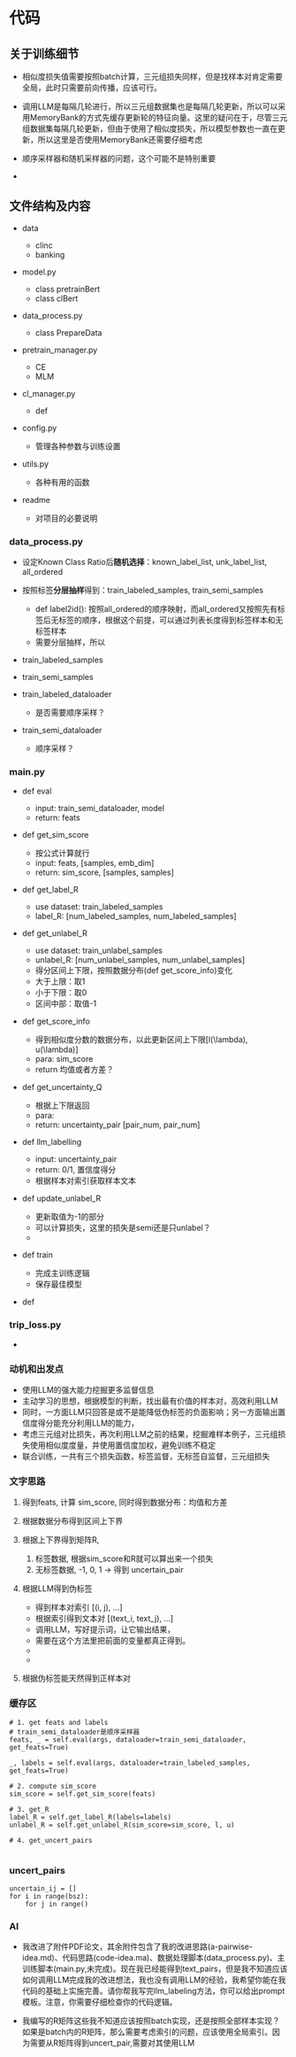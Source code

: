 # 代码

## 关于训练细节

- 相似度损失值需要按照batch计算，三元组损失同样，但是找样本对肯定需要全局，此时只需要前向传播，应该可行。

- 调用LLM是每隔几轮进行，所以三元组数据集也是每隔几轮更新，所以可以采用MemoryBank的方式先缓存更新轮的特征向量。这里的疑问在于，尽管三元组数据集每隔几轮更新，但由于使用了相似度损失，所以模型参数也一直在更新，所以这里是否使用MemoryBank还需要仔细考虑

- 顺序采样器和随机采样器的问题，这个可能不是特别重要

- 

## 文件结构及内容
- data
    - clinc
    - banking

- model.py
    - class pretrainBert
    - class clBert

- data_process.py
    - class PrepareData

- pretrain_manager.py
    - CE
    - MLM

- cl_manager.py
    - def 

- config.py
    - 管理各种参数与训练设置

- utils.py
    - 各种有用的函数

- readme
    - 对项目的必要说明

### data_process.py
- 设定Known Class Ratio后**随机选择**：known_label_list, unk_label_list, all_ordered
- 按照标签**分层抽样**得到：train_labeled_samples, train_semi_samples
    - def label2id(): 按照all_ordered的顺序映射，而all_ordered又按照先有标签后无标签的顺序，根据这个前提，可以通过列表长度得到标签样本和无标签样本
    - 需要分层抽样，所以
- train_labeled_samples
- train_semi_samples

- train_labeled_dataloader
    - 是否需要顺序采样？

- train_semi_dataloader
    - 顺序采样？

### main.py
- def eval
    - input: train_semi_dataloader, model
    - return: feats

- def get_sim_score
    - 按公式计算就行
    - input: feats, [samples, emb_dim]
    - return: sim_score, [samples, samples]

- def get_label_R
    - use dataset: train_labeled_samples
    - label_R: [num_labeled_samples, num_labeled_samples]

- def get_unlabel_R
    - use dataset: train_unlabel_samples
    - unlabel_R: [num_unlabel_samples, num_unlabel_samples]
    - 得分区间上下限，按照数据分布(def get_score_info)变化
    - 大于上限：取1
    - 小于下限：取0
    - 区间中部：取值-1
    
- def get_score_info
    - 得到相似度分数的数据分布，以此更新区间上下限[l(\lambda), u(\lambda)]
    - para: sim_score
    - return 均值或者方差？

- def get_uncertainty_Q
    - 根据上下限返回
    - para: 
    - return: uncertainty_pair [pair_num, pair_num]


- def llm_labelling
    - input: uncertainty_pair
    - return: 0/1, 置信度得分
    - 根据样本对索引获取样本文本

- def update_unlabel_R
    - 更新取值为-1的部分
    - 可以计算损失，这里的损失是semi还是只unlabel？
    - 

- def train
    - 完成主训练逻辑
    - 保存最佳模型

- def 

### trip_loss.py
- 

### 动机和出发点
- 使用LLM的强大能力挖掘更多监督信息
- 主动学习的思想，根据模型的判断，找出最有价值的样本对，高效利用LLM
- 同时，一方面LLM只回答是或不是能降低伪标签的负面影响；另一方面输出置信度得分能充分利用LLM的能力，
- 考虑三元组对比损失，再次利用LLM之前的结果，挖掘难样本例子，三元组损失使用相似度度量，并使用置信度加权，避免训练不稳定
- 联合训练，一共有三个损失函数，标签监督，无标签自监督，三元组损失

### 文字思路

1. 得到feats, 计算 sim_score, 同时得到数据分布：均值和方差
2. 根据数据分布得到区间上下界
3. 根据上下界得到矩阵R, 
    1) 标签数据, 根据sim_score和R就可以算出来一个损失
    2) 无标签数据, -1, 0, 1 -> 得到 uncertain_pair
4. 根据LLM得到伪标签
    - 得到样本对索引 [(i, j), ...]
    - 根据索引得到文本对 [(text_i, text_j), ...]
    - 调用LLM，写好提示词，让它输出结果，
    - 需要在这个方法里把前面的变量都真正得到。
    - 
    - 

5. 根据伪标签能天然得到正样本对


### 缓存区
```
# 1. get feats and labels
# train_semi_dataloader是顺序采样器
feats, _ = self.eval(args, dataloader=train_semi_dataloader, get_feats=True)

_, labels = self.eval(args, dataloader=train_labeled_samples, get_feats=True)

# 2. compute sim_score
sim_score = self.get_sim_score(feats)

# 3. get_R
label_R = self.get_label_R(labels=labels)
unlabel_R = self.get_unlabel_R(sim_score=sim_score, l, u)

# 4. get_uncert_pairs


```

### uncert_pairs
```
uncertain_ij = []
for i in range(bsz):
    for j in range()
```

### AI 
- 我改进了附件PDF论文，其余附件包含了我的改进思路(a-pairwise-idea.md)、代码思路(code-idea.ma)、数据处理脚本(data_process.py)、主训练脚本(main.py,未完成)。现在我已经能得到text_pairs，但是我不知道应该如何调用LLM完成我的改进想法，我也没有调用LLM的经验，我希望你能在我代码的基础上实施完善。请你帮我写完llm_labeling方法，你可以给出prompt模板。注意，你需要仔细检查你的代码逻辑。

- 我编写的R矩阵这些我不知道应该按照batch实现，还是按照全部样本实现？如果是batch内的R矩阵，那么需要考虑索引的问题，应该使用全局索引。因为需要从R矩阵得到uncert_pair,需要对其使用LLM

